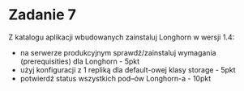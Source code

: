 # Zadanie 7
 Z katalogu aplikacji wbudowanych zainstaluj Longhorn w wersji 1.4:
- na serwerze produkcyjnym sprawdź/zainstaluj wymagania (prerequisities) dla Longhorn - 5pkt
- użyj konfiguracji z 1 repliką dla default-owej klasy storage - 5pkt
- potwierdź status wszystkich pod–ów Longhorn-a - 10pkt
